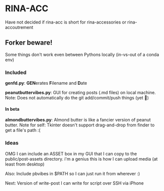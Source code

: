 # RINA-ACC
Have not decided if rina-acc is short for rina-accessories or rina-accoutrement

## Forker beware!
Some things don't work even between Pythons locally (in-vs-out of a conda env)

### Included

**genfd.py**: **GEN**erates **F**ilename and **D**ate

**peanutbuttervibes.py**: GUI for creating posts (.md files) on local machine.  Note: Does not automatically do the git add/commit/push things (yet 🤭)

#### In beta

**almondbuttervibes.py**: Almond butter is like a fancier version of peanut butter.  Note for self: Tkinter doesn't support drag-and-drop from finder to get a file's path :(

### Ideas

OMG I can include an ASSET box in my GUI that I can copy to the public/post-assets directory.  i'm a genius this is how I can upload media (at least from desktop)

Also: Include pbvibes in $PATH so I can just run it from wherever :)

Next: Version of write-post I can write for script over SSH via iPhone